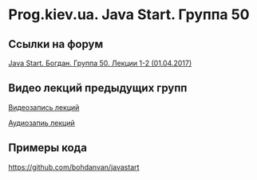 Prog.kiev.ua. Java Start. Группа 50
===

## Cсылки на форум

[Java Start. Богдан. Группа 50. Лекции 1-2 (01.04.2017)](https://prog.kiev.ua/forum/index.php/topic,2859.0.html)

## Видео лекций предыдущих групп

[Видеозапись лекций](https://mega.nz/#F!SRclnQQT)

[Аудиозапиь лекций](https://mega.nz/#F!GY8UjTBS)

## Примеры кода

https://github.com/bohdanvan/javastart
